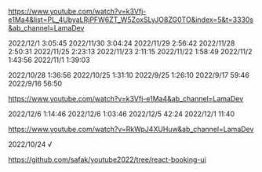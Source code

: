 https://www.youtube.com/watch?v=k3Vfj-e1Ma4&list=PL_4UbyaLRjPFW6ZT_W5ZoxSLyJO8ZG0TO&index=5&t=3330s&ab_channel=LamaDev

2022/12/1 3:05:45
2022/11/30 3:04:24
2022/11/29 2:56:42
2022/11/28 2:50:31
2022/11/25 2:23:13
2022/11/23 2:11:15
2022/11/22 1:58:49
2022/11/2 1:43:56
2022/11/1 1:39:03

2022/10/28 1:36:56
2022/10/25 1:31:10
2022/9/25 1:26:10
2022/9/17 59:46
2022/9/16 56:50

https://www.youtube.com/watch?v=k3Vfj-e1Ma4&ab_channel=LamaDev

2022/12/6 1:14:46
2022/12/6 1:03:46
2022/12/5 42:24
2022/12/1 11:40

https://www.youtube.com/watch?v=RkWpJ4XUHuw&ab_channel=LamaDev

2022/10/24 √

https://github.com/safak/youtube2022/tree/react-booking-ui
